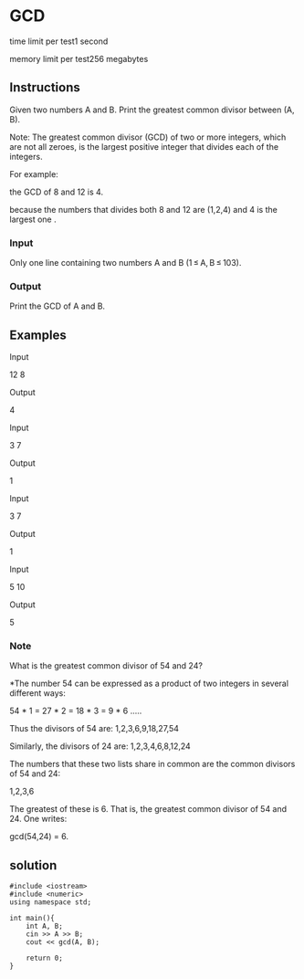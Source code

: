 # GCD

time limit per test1 second

memory limit per test256 megabytes

## Instructions

Given two numbers A and B. Print the greatest common divisor between (A, B).

Note: The greatest common divisor (GCD) of two or more integers, which are not all zeroes, is the largest positive integer that divides each of the integers.

For example:

the GCD of 8 and 12 is 4.

because the numbers that divides both 8 and 12 are (1,2,4) and 4 is the largest one .

### Input
Only one line containing two numbers A and B (1 ≤ A, B ≤ 103).

### Output
Print the GCD of A and B.

## Examples

Input

12 8

Output

4


Input

3 7

Output

1


Input

3 7

Output

1


Input

5 10

Output

5

### Note
What is the greatest common divisor of 54 and 24?

*The number 54 can be expressed as a product of two integers in several different ways:

54 * 1 = 27 * 2 = 18 * 3 = 9 * 6 .....

Thus the divisors of 54 are: 1,2,3,6,9,18,27,54

Similarly, the divisors of 24 are: 1,2,3,4,6,8,12,24

The numbers that these two lists share in common are the common divisors of 54 and 24:

1,2,3,6

The greatest of these is 6. That is, the greatest common divisor of 54 and 24. One writes:

gcd(54,24) = 6.

## solution

```
#include <iostream>
#include <numeric>
using namespace std;

int main(){
    int A, B;
    cin >> A >> B;
    cout << gcd(A, B);

    return 0;
}
```
